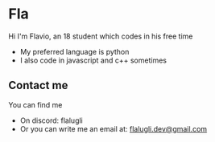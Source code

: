 # Fla
Hi I'm Flavio, an 18 student which codes in his free time
- My preferred language is python
- I also code in javascript and c++ sometimes
## Contact me
You can find me
- On discord: flalugli
- Or you can write me an email at: flalugli.dev@gmail.com
